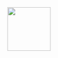 <div id="header" align="center">
  <img src="https://media0.giphy.com/media/v1.Y2lkPTc5MGI3NjExc3FrbG4yNjJneHV3aGYwMmgzcnAwNXAxM2owYXhsa2I4eXoxYzJmYyZlcD12MV9pbnRlcm5hbF9naWZfYnlfaWQmY3Q9cw/M9gbBd9nbDrOTu1Mqx/giphy.gif" width="100"/>
</div>

<div id="badges">
  <a href="https://www.linkedin.com/in/gabriel-bernardo-3a59a2228/"
    <img src="https://img.shields.io/badge/LinkedIn-blue?style=for-the-badge&logo=linkedin&logoColor=white" alt="LinkedIn Badge"/>
  </a>
  <a href="https://www.instagram.com/gabedamecanica/"
    <img src="https://img.shields.io/badge/Instagram-purple?logo=linkedin&logoColor=white&style=for-the-badge"/>
  </a>
</div>
